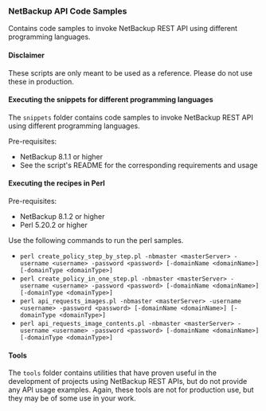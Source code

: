 ### NetBackup API Code Samples

Contains code samples to invoke NetBackup REST API using different programming languages.

#### Disclaimer
These scripts are only meant to be used as a reference. Please do not use these in production.

#### Executing the snippets for different programming languages

The `snippets` folder contains code samples to invoke NetBackup REST API using different programming languages. 

Pre-requisites:
- NetBackup 8.1.1 or higher
- See the script's README for the corresponding requirements and usage

#### Executing the recipes in Perl
Pre-requisites:
- NetBackup 8.1.2 or higher
- Perl 5.20.2 or higher

Use the following commands to run the perl samples.
- `perl create_policy_step_by_step.pl -nbmaster <masterServer> -username <username> -password <password> [-domainName <domainName>] [-domainType <domainType>]`
- `perl create_policy_in_one_step.pl -nbmaster <masterServer> -username <username> -password <password> [-domainName <domainName>] [-domainType <domainType>]`
- `perl api_requests_images.pl -nbmaster <masterServer> -username <username> -password <password> [-domainName <domainName>] [-domainType <domainType>]`
- `perl api_requests_image_contents.pl -nbmaster <masterServer> -username <username> -password <password> [-domainName <domainName>] [-domainType <domainType>]`

#### Tools
The `tools` folder contains utilities that have proven useful in the development of projects using
NetBackup REST APIs, but do not provide any API usage examples.  Again, these tools are not for
production use, but they may be of some use in your work.
